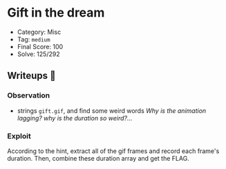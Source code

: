 # Gift in the dream
- Category: Misc
- Tag: `medium`
- Final Score: 100
- Solve: 125/292

## Writeups :eyes:
### Observation
- strings `gift.gif`, and find some weird words *Why is the animation lagging? why is the duration so weird?...*
### Exploit
According to the hint, extract all of the gif frames and record each frame's duration. Then, combine these duration array and get the FLAG.

